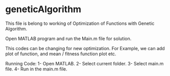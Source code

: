 # geneticAlgorithm

This file is belong to working of Optimization of Functions with Genetic Algorithm.

Open MATLAB program and run the Main.m file for solution. 

This codes can be changing for new optimization. For Example, we can add plot of function, and mean / fitness function plot etc.

Running Code:
1- Open MATLAB.
2- Select current folder.
3- Select main.m file.
4- Run in the main.m file.

